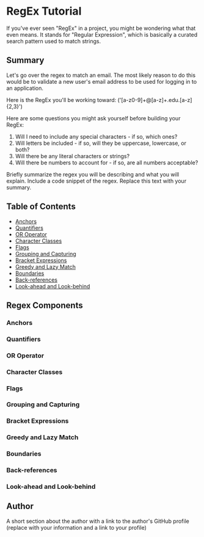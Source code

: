 # RegEx Tutorial

If you've ever seen "RegEx" in a project, you might be wondering what that even means. It stands for "Regular Expression", which is basically a curated search pattern used to match strings.

## Summary

Let's go over the regex to match an email. The most likely reason to do this would be to validate a new user's email address to be used for logging in to an application.

Here is the RegEx you'll be working toward:
('[a-z0-9]+@[a-z]+\.edu\.[a-z]{2,3}')

Here are some questions you might ask yourself before building your RegEx:

1. Will I need to include any special characters - if so, which ones?
2. Will letters be included - if so, will they be uppercase, lowercase, or both?
3. Will there be any literal characters or strings?
4. Will there be numbers to account for - if so, are all numbers acceptable? 


Briefly summarize the regex you will be describing and what you will explain. Include a code snippet of the regex. Replace this text with your summary.

## Table of Contents

- [Anchors](#anchors)
- [Quantifiers](#quantifiers)
- [OR Operator](#or-operator)
- [Character Classes](#character-classes)
- [Flags](#flags)
- [Grouping and Capturing](#grouping-and-capturing)
- [Bracket Expressions](#bracket-expressions)
- [Greedy and Lazy Match](#greedy-and-lazy-match)
- [Boundaries](#boundaries)
- [Back-references](#back-references)
- [Look-ahead and Look-behind](#look-ahead-and-look-behind)

## Regex Components

### Anchors

### Quantifiers

### OR Operator

### Character Classes

### Flags

### Grouping and Capturing

### Bracket Expressions

### Greedy and Lazy Match

### Boundaries

### Back-references

### Look-ahead and Look-behind

## Author

A short section about the author with a link to the author's GitHub profile (replace with your information and a link to your profile)
